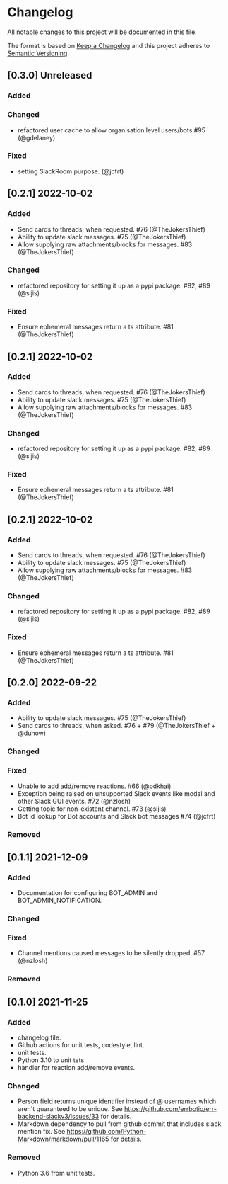 # Changelog
All notable changes to this project will be documented in this file.

The format is based on [Keep a Changelog](http://keepachangelog.com/en/1.0.0/)
and this project adheres to [Semantic Versioning](http://semver.org/spec/v2.0.0.html).

## [0.3.0] Unreleased
### Added
### Changed
 - refactored user cache to allow organisation level users/bots #95 (@gdelaney)
### Fixed
 - setting SlackRoom purpose. (@jcfrt)

## [0.2.1] 2022-10-02
### Added
 - Send cards to threads, when requested. #76 (@TheJokersThief)
 - Ability to update slack messages. #75 (@TheJokersThief)
 - Allow supplying raw attachments/blocks for messages. #83 (@TheJokersThief)

### Changed
 - refactored repository for setting it up as a pypi package. #82, #89 (@sijis)

### Fixed
 - Ensure ephemeral messages return a ts attribute. #81 (@TheJokersThief)

## [0.2.1] 2022-10-02
### Added
 - Send cards to threads, when requested. #76 (@TheJokersThief)
 - Ability to update slack messages. #75 (@TheJokersThief)
 - Allow supplying raw attachments/blocks for messages. #83 (@TheJokersThief)

### Changed
 - refactored repository for setting it up as a pypi package. #82, #89 (@sijis)

### Fixed
 - Ensure ephemeral messages return a ts attribute. #81 (@TheJokersThief)

## [0.2.1] 2022-10-02
### Added
 - Send cards to threads, when requested. #76 (@TheJokersThief)
 - Ability to update slack messages. #75 (@TheJokersThief)
 - Allow supplying raw attachments/blocks for messages. #83 (@TheJokersThief)

### Changed
 - refactored repository for setting it up as a pypi package. #82, #89 (@sijis)

### Fixed
 - Ensure ephemeral messages return a ts attribute. #81 (@TheJokersThief)

## [0.2.0] 2022-09-22
### Added
 -  Ability to update slack messages. #75 (@TheJokersThief)
 -  Send cards to threads, when asked. #76 + #79 (@TheJokersThief + @duhow)
### Changed
### Fixed
 - Unable to add add/remove reactions. #66 (@pdkhai)
 - Exception being raised on unsupported Slack events like modal and other Slack GUI events. #72 (@nzlosh)
 - Getting topic for non-existent channel. #73 (@sijis)
 - Bot id lookup for Bot accounts and Slack bot messages #74 (@jcfrt)

### Removed

## [0.1.1] 2021-12-09
### Added
  - Documentation for configuring BOT_ADMIN and BOT_ADMIN_NOTIFICATION.
### Changed
### Fixed
  - Channel mentions caused messages to be silently dropped. #57 (@nzlosh)
### Removed

## [0.1.0] 2021-11-25
### Added
  - changelog file.
  - Github actions for unit tests, codestyle, lint.
  - unit tests.
  - Python 3.10 to unit tets
  - handler for reaction add/remove events.

### Changed
  - Person field returns unique identifier instead of @ usernames which aren't guaranteed to be unique.
    See https://github.com/errbotio/err-backend-slackv3/issues/33 for details.
  - Markdown dependency to pull from github commit that includes slack mention fix.
    See https://github.com/Python-Markdown/markdown/pull/1165 for details.

### Removed
  - Python 3.6 from unit tests.
